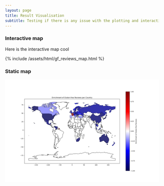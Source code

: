 ```yaml
---
layout: page
title: Result Visualisation
subtitle: Testing if there is any issue with the plotting and interactive plot
---
```


### Interactive map

Here is the interactive map cool

{% include /assets/html/gf_reviews_map.html %}

### Static map

![Static map](/assets/img_ada/static_map.png)